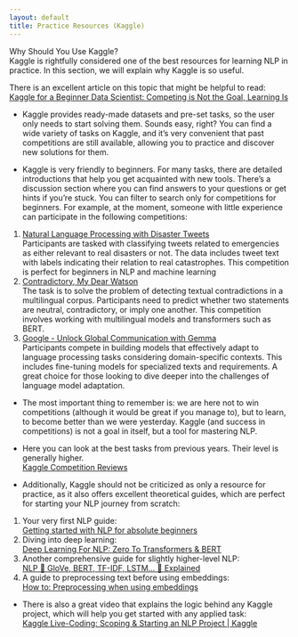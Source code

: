 ```yaml
---
layout: default
title: Practice Resources (Kaggle)
---
```

Why Should You Use Kaggle?  
Kaggle is rightfully considered one of the best resources for learning NLP in practice. In this section, we will explain why Kaggle is so useful.

There is an excellent article on this topic that might be helpful to read:  
<a href="https://skillbox.ru/media/code/kaggle_dlya_nachinayushchego_data_sayentista_sorevnovatsya_nelzya_uchitsya/?ysclid=lvaazetks3682760695">Kaggle for a Beginner Data Scientist: Competing is Not the Goal, Learning Is</a>

- Kaggle provides ready-made datasets and pre-set tasks, so the user only needs to start solving them. Sounds easy, right? You can find a wide variety of tasks on Kaggle, and it’s very convenient that past competitions are still available, allowing you to practice and discover new solutions for them.

- Kaggle is very friendly to beginners. For many tasks, there are detailed introductions that help you get acquainted with new tools. There’s a discussion section where you can find answers to your questions or get hints if you’re stuck. You can filter to search only for competitions for beginners. For example, at the moment, someone with little experience can participate in the following competitions:
1. <a href="https://www.kaggle.com/competitions/nlp-getting-started">Natural Language Processing with Disaster Tweets</a>  
Participants are tasked with classifying tweets related to emergencies as either relevant to real disasters or not. The data includes tweet text with labels indicating their relation to real catastrophes. This competition is perfect for beginners in NLP and machine learning
2. <a href="https://www.kaggle.com/competitions/contradictory-my-dear-watson">Contradictory, My Dear Watson</a>  
The task is to solve the problem of detecting textual contradictions in a multilingual corpus. Participants need to predict whether two statements are neutral, contradictory, or imply one another. This competition involves working with multilingual models and transformers such as BERT.
3. <a href="https://www.kaggle.com/competitions/gemma-language-tuning">Google - Unlock Global Communication with Gemma</a>  
Participants compete in building models that effectively adapt to language processing tasks considering domain-specific contexts. This includes fine-tuning models for specialized texts and requirements. A great choice for those looking to dive deeper into the challenges of language model adaptation.

- The most important thing to remember is: we are here not to win competitions (although it would be great if you manage to), but to learn, to become better than we were yesterday. Kaggle (and success in competitions) is not a goal in itself, but a tool for mastering NLP.

- Here you can look at the best tasks from previous years. Their level is generally higher.  
<a href="/extra_material/kaggle_competitions/">Kaggle Competition Reviews</a>

- Additionally, Kaggle should not be criticized as only a resource for practice, as it also offers excellent theoretical guides, which are perfect for starting your NLP journey from scratch:  
1. Your very first NLP guide:  
<a href="https://www.kaggle.com/competitions/nlp-getting-started">Getting started with NLP for absolute beginners</a>
2. Diving into deep learning:  
<a href="https://www.kaggle.com/code/tanulsingh077/deep-learning-for-nlp-zero-to-transformers-bert">Deep Learning For NLP: Zero To Transformers & BERT</a>
3. Another comprehensive guide for slightly higher-level NLP:  
<a href="https://www.kaggle.com/code/andreshg/nlp-glove-bert-tf-idf-lstm-explained">NLP 📝 GloVe, BERT, TF-IDF, LSTM... 📝 Explained</a>
4. A guide to preprocessing text before using embeddings:  
<a href="https://www.kaggle.com/code/christofhenkel/how-to-preprocessing-when-using-embeddings">How to: Preprocessing when using embeddings</a>  

- There is also a great video that explains the logic behind any Kaggle project, which will help you get started with any applied task:  
<a href="https://www.youtube.com/watch?v=Jn8c3oe_GWU">Kaggle Live-Coding: Scoping & Starting an NLP Project | Kaggle</a>
